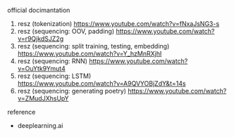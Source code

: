 official docimantation
1. resz (tokenization)
https://www.youtube.com/watch?v=fNxaJsNG3-s
2. resz (sequencing: OOV, padding)
https://www.youtube.com/watch?v=r9QjkdSJZ2g
3. resz (sequencing: split training, testing, embedding)
https://www.youtube.com/watch?v=Y_hzMnRXjhI
4. resz (sequencing: RNN)
https://www.youtube.com/watch?v=OuYtk9Ymut4
5. resz (sequencing: LSTM)  
https://www.youtube.com/watch?v=A9QVYOBjZdY&t=14s
6. resz (sequencing: generating poetry) 
https://www.youtube.com/watch?v=ZMudJXhsUpY
   
reference
- deeplearning.ai